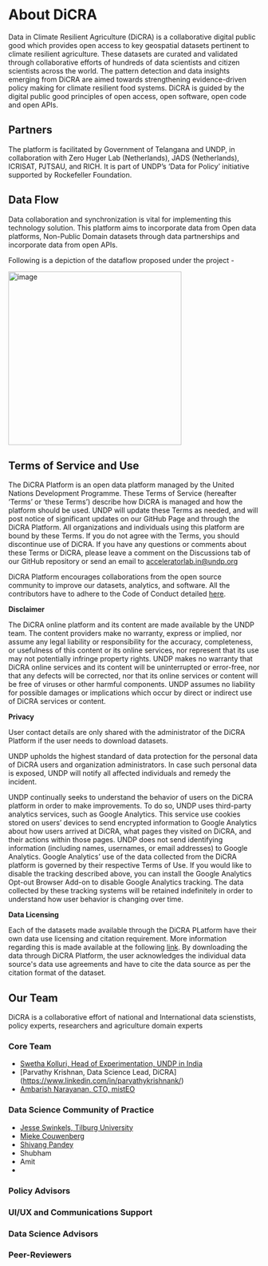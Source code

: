 # About DiCRA

Data in Climate Resilient Agriculture (DiCRA) is a collaborative digital public good which provides open access to key geospatial datasets pertinent to climate resilient agriculture. These datasets are curated and validated through collaborative efforts of hundreds of data scientists and citizen scientists across the world. The pattern detection and data insights emerging from DiCRA are aimed towards strengthening evidence-driven policy making for climate resilient food systems. DiCRA is guided by the digital public good principles of open access, open software, open code and open APIs.

## Partners
The platform is facilitated by Government of Telangana and UNDP, in collaboration with Zero Huger Lab (Netherlands), JADS (Netherlands), ICRISAT, PJTSAU, and RICH. It is part of UNDP’s ‘Data for Policy’ initiative supported by Rockefeller Foundation.

## Data Flow

Data collaboration and synchronization is vital for implementing this technology solution. This platform aims to incorporate data from Open data platforms, Non-Public Domain datasets through data partnerships and incorporate data from open APIs. 

Following is a depiction of the dataflow proposed under the project -

<img width="347" alt="image" src="https://user-images.githubusercontent.com/42402451/138163914-85322590-f0ea-44f4-88e6-4452f49d7057.png">

## Terms of Service and Use

The DiCRA Platform is an open data platform managed by the United Nations Development Programme. These Terms of Service (hereafter ‘Terms’ or ‘these Terms’) describe how DiCRA is managed and how the platform should be used. UNDP will update these Terms as needed, and will post notice of significant updates on our GitHub Page and through the DiCRA Platform. All organizations and individuals using this platform are bound by these Terms. If you do not agree with the Terms, you should discontinue use of DiCRA. If you have any questions or comments about these Terms or DiCRA, please leave a comment on the Discussions tab of our GitHub repository or send an email to acceleratorlab.in@undp.org

DiCRA Platform encourages collaborations from the open source community to improve our datasets, analytics, and software. All the contributors have to adhere to the Code of Conduct detailed [here](https://github.com/undpindia/dicra/blob/main/CODE_OF_CONDUCT.md).

**Disclaimer**

The DiCRA online platform and its content are made available by the UNDP team. The content providers make no warranty, express or implied, nor assume any legal liability or responsibility for the accuracy, completeness, or usefulness of this content or its online services, nor represent that its use may not potentially infringe property rights. UNDP makes no warranty that DiCRA online services and its content will be uninterrupted or error-free, nor that any defects will be corrected, nor that its online services or content will be free of viruses or other harmful components. UNDP assumes no liability for possible damages or implications which occur by direct or indirect use of DiCRA services or content.

**Privacy**

User contact details are only shared with the administrator of the DiCRA Platform if the user needs to download datasets.

UNDP upholds the highest standard of data protection for the personal data of DiCRA users and organization administrators. In case such personal data is exposed, UNDP will notify all affected individuals and remedy the incident.

UNDP continually seeks to understand the behavior of users on the DiCRA platform in order to make improvements. To do so, UNDP uses third-party analytics services, such as Google Analytics. This service use cookies stored on users’ devices to send encrypted information to Google Analytics about how users arrived at DiCRA, what pages they visited on DiCRA, and their actions within those pages. UNDP does not send identifying information (including names, usernames, or email addresses) to Google Analytics. Google Analytics’ use of the data collected from the DiCRA platform is governed by their respective Terms of Use. If you would like to disable the tracking described above, you can install the Google Analytics Opt-out Browser Add-on to disable Google Analytics tracking. The data collected by these tracking systems will be retained indefinitely in order to understand how user behavior is changing over time.

**Data Licensing**

Each of the datasets made available through the DiCRA PLatform have their own data use licensing and citation requirement. More information regarding this is made available at the following [link](https://github.com/undpindia/dicra/blob/main/analytics/datasets_metadata.pdf). By downloading the data through DiCRA Platform, the user acknowledges the individual data source's data use agreements and have to cite the data source as per the citation format of the dataset.

## Our Team

DiCRA is a collaborative effort of national and International data scienstists, policy experts, researchers and agriculture domain experts 

### Core Team
- [Swetha Kolluri, Head of Experimentation, UNDP in India](https://www.linkedin.com/in/swetha-kolluri/)
- [Parvathy Krishnan, Data Science Lead, DiCRA] (https://www.linkedin.com/in/parvathykrishnank/)
- [Ambarish Narayanan, CTO, mistEO](https://www.linkedin.com/in/ambarishnarayanan/)

### Data Science Community of Practice
- [Jesse Swinkels, Tilburg University](https://www.linkedin.com/in/jesse-swinkels-239890195/)
- [Mieke Couwenberg](https://www.linkedin.com/in/mieke-couwenberg/)
- [Shivang Pandey](https://www.linkedin.com/in/shivangpandey/)
- Shubham 
- Amit
- 

### Policy Advisors

### UI/UX and Communications Support

### Data Science Advisors

### Peer-Reviewers
